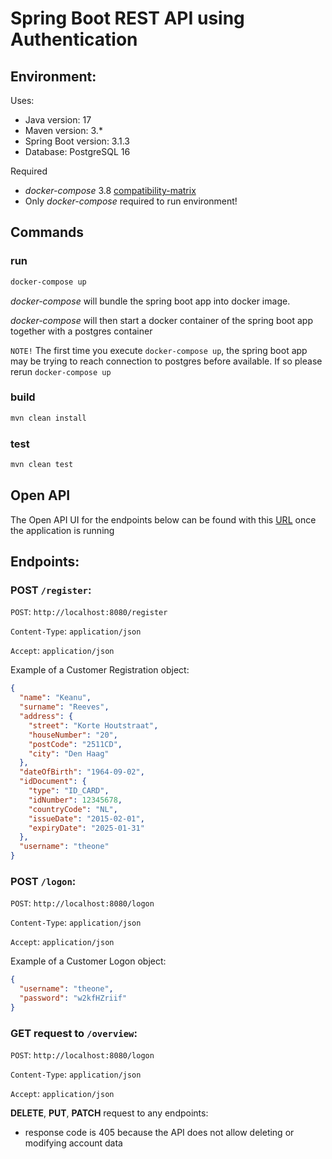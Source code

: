# Spring Boot REST API using Authentication

## Environment:

Uses:

- Java version: 17
- Maven version: 3.*
- Spring Boot version: 3.1.3
- Database: PostgreSQL 16

Required

- _docker-compose_
  3.8 [compatibility-matrix](https://docs.docker.com/compose/compose-file/compose-versioning/#compatibility-matrix)
- Only _docker-compose_ required to run environment!

## Commands

### run

```bash
docker-compose up
```

_docker-compose_ will bundle the spring boot app into docker image.

_docker-compose_ will then start a docker container of the spring boot app together with a postgres container

`NOTE!` The first time you execute `docker-compose up`, the spring boot app may be trying to reach connection to
postgres before
available.
If so please rerun `docker-compose up`

### build

```bash
mvn clean install
```

### test

```bash
mvn clean test
```

## Open API

The Open API UI for the endpoints below can be found with this [URL](http://localhost:8080/swagger-ui/index.html) once
the
application is running

## Endpoints:

### **POST** `/register`:

`POST`: `http://localhost:8080/register`

`Content-Type`: `application/json`

`Accept`: `application/json`

Example of a Customer Registration object:

```json
{
  "name": "Keanu",
  "surname": "Reeves",
  "address": {
    "street": "Korte Houtstraat",
    "houseNumber": "20",
    "postCode": "2511CD",
    "city": "Den Haag"
  },
  "dateOfBirth": "1964-09-02",
  "idDocument": {
    "type": "ID_CARD",
    "idNumber": 12345678,
    "countryCode": "NL",
    "issueDate": "2015-02-01",
    "expiryDate": "2025-01-31"
  },
  "username": "theone"
}
```

### **POST** `/logon`:

`POST`: `http://localhost:8080/logon`

`Content-Type`: `application/json`

`Accept`: `application/json`

Example of a Customer Logon object:

```json
{
  "username": "theone",
  "password": "w2kfHZriif"
}
```

### **GET** request to `/overview`:

`POST`: `http://localhost:8080/logon`

`Content-Type`: `application/json`

`Accept`: `application/json`

**DELETE**, **PUT**, **PATCH** request to any endpoints:

- response code is 405 because the API does not allow deleting or modifying account data

